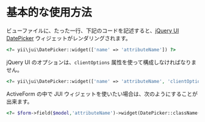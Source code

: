 基本的な使用方法
================

ビューファイルに、たった一行、下記のコードを記述すると、[jQuery UI DatePicker](http://api.jqueryui.com/datepicker/) ウィジェットがレンダリングされます。

```php
<?= yii\jui\DatePicker::widget(['name' => 'attributeName']) ?>
```

jQuery UI のオプションは、`clientOptions` 属性を使って構成しなければなりません。

```php
<?= yii\jui\DatePicker::widget(['name' => 'attributeName', 'clientOptions' => ['defaultDate' => '2014-01-01']]) ?>
```

ActiveForm の中で JUI ウィジェットを使いたい場合は、次のようにすることが出来ます。

```php
<?= $form->field($model,'attributeName')->widget(DatePicker::className(),['clientOptions' => ['defaultDate' => '2014-01-01']]) ?>
```
